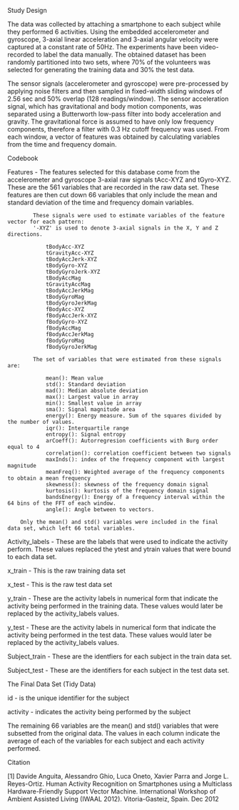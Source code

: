 Study Design

The data was collected by attaching a smartphone to each subject while they performed 6 activities. Using the embedded
accelerometer and gyroscope, 3-axial linear acceleration and 3-axial angular velocity were captured at a constant rate of 
50Hz. The experiments have been video-recorded to label the data manually. The obtained dataset has been randomly 
partitioned into two sets, where 70% of the volunteers was selected for generating the training data and 30% the test data. 

The sensor signals (accelerometer and gyroscope) were pre-processed by applying noise filters and then sampled in 
fixed-width sliding windows of 2.56 sec and 50% overlap (128 readings/window). The sensor acceleration signal, which
has gravitational and body motion components, was separated using a Butterworth low-pass filter into body acceleration 
and gravity. The gravitational force is assumed to have only low frequency components, therefore a filter with 0.3 Hz 
cutoff frequency was used. From each window, a vector of features was obtained by calculating variables from the time and 
frequency domain. 

Codebook

Features - The features selected for this database come from the accelerometer and gyroscope 3-axial raw signals tAcc-XYZ and tGyro-XYZ.
	   These are the 561 variables that are recorded in the raw data set.
	   These features are then cut down 66 variables that only include the mean and standard deviation of the 
	   time and frequency domain variables.

			These signals were used to estimate variables of the feature vector for each pattern:  
			'-XYZ' is used to denote 3-axial signals in the X, Y and Z directions.

				tBodyAcc-XYZ
				tGravityAcc-XYZ
				tBodyAccJerk-XYZ
				tBodyGyro-XYZ
				tBodyGyroJerk-XYZ
				tBodyAccMag
				tGravityAccMag
				tBodyAccJerkMag
				tBodyGyroMag
				tBodyGyroJerkMag
				fBodyAcc-XYZ
				fBodyAccJerk-XYZ
				fBodyGyro-XYZ
				fBodyAccMag
				fBodyAccJerkMag
				fBodyGyroMag
				fBodyGyroJerkMag

			The set of variables that were estimated from these signals are: 

				mean(): Mean value
				std(): Standard deviation
				mad(): Median absolute deviation 
				max(): Largest value in array
				min(): Smallest value in array
				sma(): Signal magnitude area
				energy(): Energy measure. Sum of the squares divided by the number of values. 
				iqr(): Interquartile range 
				entropy(): Signal entropy
				arCoeff(): Autorregresion coefficients with Burg order equal to 4
				correlation(): correlation coefficient between two signals
				maxInds(): index of the frequency component with largest magnitude
				meanFreq(): Weighted average of the frequency components to obtain a mean frequency
				skewness(): skewness of the frequency domain signal 
				kurtosis(): kurtosis of the frequency domain signal 
				bandsEnergy(): Energy of a frequency interval within the 64 bins of the FFT of each window.
				angle(): Angle between to vectors.

		Only the mean() and std() variables were included in the final data set, which left 66 total variables.


Activity_labels - These are the labels that were used to indicate the activity perform. These values replaced the ytest 
		  and ytrain values that were bound to each data set.

x_train - This is the raw training data set

x_test - This is the raw test data set

y_train - These are the activity labels in numerical form that indicate the activity being performed in the training data.
	  These values would later be replaced by the activity_labels values.

y_test - These are the activity labels in numerical form that indicate the activity being performed in the test data.
	 These values would later be replaced by the activity_labels values.


Subject_train - These are the identfiers for each subject in the train data set.

Subject_test - These are the identifiers for each subject in the test data set.


The Final Data Set (Tidy Data)

id - is the unique identifier for the subject

activity - indicates the activity being performed by the subject

The remaining 66 variables are the mean() and std() variables that were subsetted from the original data. The values
in each column indicate the average of each of the variables for each subject and each activity performed.







Citation

[1] Davide Anguita, Alessandro Ghio, Luca Oneto, Xavier Parra and Jorge L. Reyes-Ortiz. Human Activity Recognition on Smartphones using a Multiclass Hardware-Friendly Support Vector Machine. International Workshop of Ambient Assisted Living (IWAAL 2012). Vitoria-Gasteiz, Spain. Dec 2012

